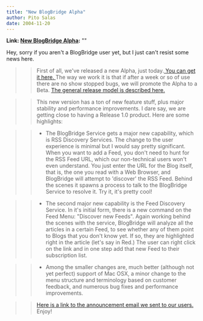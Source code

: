 ```yaml
---
title: "New BlogBridge Alpha"
author: Pito Salas
date: 2004-11-20
---
```


**Link: [New BlogBridge Alpha](None):** ""

Hey, sorry if you aren't a BlogBridge user yet, but I just can't resist some
news here.

>>

>> First of all, we've released a new Alpha, just today.[ You can get it here.
](<http://www.blogbridge.com/install/alpha/blogbridge.jnlp>) The way we work
it is that if after a week or so of use there are no show stopped bugs, we
will promote the Alpha to a Beta. [The general release model is described
here.](<http://www.blogbridge.com/projectpage.htm#releases>)

>>

>> This new version has a ton of new feature stuff, plus major stability and
performance improvements. I dare say, we are getting close to having a Release
1.0 product. Here are some highlights:

>>

>>   * The BlogBridge Service gets a major new capability, which is RSS
Discovery Services. The change to the user experience is minimal but I would
say pretty significant. When you want to add a Feed, you don't need to hunt
for the RSS Feed URL, which our non-technical users won't even understand. You
just enter the URL for the Blog itself, that is, the one you read with a Web
Browser, and BlogBridge will attempt to 'discover' the RSS Feed. Behind the
scenes it spawns a process to talk to the BlogBridge Service to resolve it.
Try it, it's pretty cool!

>>   * The second major new capability is the Feed Discovery Service. In it's
initial form, there is a new command on the Feed Menu: "Discover new Feeds".
Again working behind the scenes with the service, BlogBridge will analyze all
the articles in a certain Feed, to see whether any of them point to Blogs that
you don't know yet. If so, they are highlighted right in the article (let's
say in Red.) The user can right click on the link and in one step add that new
Feed to their subscription list.

>>   * Among the smaller changes are, much better (although not yet perfect)
support of Mac OSX, a minor change to the menu structure and terminology based
on customer feedback, and numerous bug fixes and performance improvements.

>>

>> [Here is a link to the announcement email we sent to our
users.](<http://www.blogbridge.com/update064.html>)  
> Enjoy!


